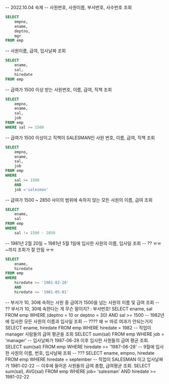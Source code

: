 -- 2022.10.04 숙제
-- 사원번호, 사원이름, 부서번호, 사수번호 조회
```sql
SELECT 
	empno, 
	ename, 
	deptno, 
	mgr 
FROM emp
```
-- 사원이름, 급여, 입사날짜 조회
```sql
SELECT
	ename, 
	sal, 
	hiredate 
FROM emp
```
-- 급여가 1500 이상 받는 사원번호, 이름, 급여, 직책 조회
```sql
SELECT 
	empno, 
	ename, 
	sal, 
	job 
FROM emp 
WHERE sal >= 1500
```
-- 급여가 1500 이상이고 직책이 SALESMAN인 사원 번호, 이름, 급여, 직책 조회
```sql
SELECT 
	empno, 
	ename, 
	sal, 
	job 
FROM emp 
WHERE 
	sal >= 1500 
	AND 
	job ='salesman'
```
-- 급여가 1500 ~ 2850 사이의 범위에 속하지 않는 모든 사원의 이름, 급여 조회
```sql
SELECT 
	ename, 
	sal 
FROM emp 
WHERE 
	sal != 1500 - 2850
```
-- 1981년 2월 20일 ~ 1981년 5월 1일에 입사한 사원의 이름, 입사일 조회
-- ?? ㅠㅠ ~까지 조회가 잘 안됨 ㅠㅠ
```sql
SELECT 
	ename, 
	hiredate 
FROM emp 
WHERE 
	hiredate >= '1981-02-20' 
	AND 
	hiredate <= '1981-05-01'
```
-- 부서가 10, 30에 속하는 사원 중 급여가 1500을 넘는 사원의 이름 및 급여 조회
-- ?? 부서가 10, 30에 속한다는 게 무슨 말이지? : 부서번호!
SELECT ename, sal FROM emp 
WHERE (deptno = 10 or deptno = 30) AND sal >= 1500
-- 1982년에 입사한 모든 사원의 이름과 입사일 조회
-- ???? 왜 ㅠ 따로 여과가 안되는거지
SELECT ename, hiredate FROM emp
WHERE hiredate = 1982
-- 직업이 manager 사람들의 급여 평균을 조회
SELECT sum(sal) FROM emp WHERE job = 'manager'
-- 입사날짜가 1987-06-28 이후 입사한 사원들의 급여 평균 조회.
SELECT sum(sal) FROM emp 
WHERE hiredate >= '1987-06-28'
-- 9월에 입사한 사원의 이름, 번호, 입사날짜 조회
-- ???
SELECT ename, empno, hiredate FROM emp
WHERE hiredate = september
-- 직업이 SALESMAN 이고 입사날짜가 1981-02-22 
-- 이후에 들어온 사원들의 급여 총합, 급여평균 조회.
SELECT sum(sal), AVG(sal) FROM emp
WHERE job= 'salesman' AND hiredate >= 1981-02-22
